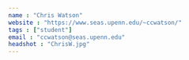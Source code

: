 ```yaml
---
name : "Chris Watson"
website : "https://www.seas.upenn.edu/~ccwatson/"
tags : ["student"]
email : "ccwatson@seas.upenn.edu"
headshot : "ChrisW.jpg"
---
```

